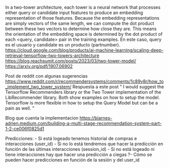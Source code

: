 

In a two-tower architecture, each tower is a neural network that processes either query or candidate input features to produce an embedding representation of those features. Because the embedding representations are simply vectors of the same length, we can compute the dot product between these two vectors to determine how close they are. This means the orientation of the embedding space is determined by the dot product of each <query, candidate> pair in the training examples. En este caso, query es el usuario y candidate es un producto (partnumber). https://cloud.google.com/blog/products/ai-machine-learning/scaling-deep-retrieval-tensorflow-two-towers-architecture
https://blog.reachsumit.com/posts/2023/03/two-tower-model/
https://arxiv.org/pdf/1907.06902

Post de reddit con algunas sugerencias
https://www.reddit.com/r/recommendersystems/comments/1c89v8r/how_to_implement_two_tower_system/
Respuesta a este post
"
I would suggest the Tensorflow Recommenders library or the Two Tower implementation of the LibRecommender library. Both show examples on how to setup the model. Tensorflow is more flexible in how to setup the Query Model but can be a pain as well.
"

Blog que cuenta la implementacion
https://biarnes-adrien.medium.com/building-a-multi-stage-recommendation-system-part-1-2-ce006f0825d1





Predicciones:
    - Si está logeado tenemos historial de compras e interacciones (user_id)
    - Si no lo está tendremos que hacer la predicción en función de las últimas interacciones (session_id)
    - Si no está logeado ni tiene interacciones hay que hacer una predicción a ciegas
    ?- Cómo se pueden hacer predicciones en función de la sesión y del user_id